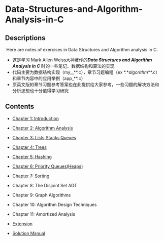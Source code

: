 # Data-Structures-and-Algorithm-Analysis-in-C

## Descriptions

​	Here are notes of exercises in Data Structures and Algorithm analysis in C.

- 这是学习 Mark Allen Weiss大神著作的***Data Structures and Algorithm Analysis in C*** 时的一些笔记、数据结构和算法的实现
- 代码主要为数据结构实现（my__\*\*.c），章节习题编程（ex \*.\*_algorithm_\*\*.c）和章节内容中的应用举例（app\_**.c）
- 原英文版的章节习题参考答案也在此提供给大家参考，一些习题的解决方法和分析思想也十分值得学习研究

## Contents

+ [Chapter 1: Introduction](./chapter01/README.md)

+ [Chapter 2: Algorithm Analysis](./chapter02/README.md)

+ [Chapter 3: Lists,Stacks,Queues](./chapter03/README.md)

+ [Chapter 4: Trees](./chapter04/README.md)

+ [Chapter 5: Hashing](./chapter05/README.md)

+ [Chapter 6: Priority Queues(Heaps)](./chapter06/README.md)
+ [Chapter 7: Sorting](./chapter07/README.md)
+ Chapter 8: The Disjoint Set ADT
+ Chapter 9: Graph Algorithms
+ Chapter 10: Algorithm Design Techniques
+ Chapter 11: Amortized Analysis

+ [Extension](./extension/README.md)

+ [Solution Manual](./SolutionManual/)
